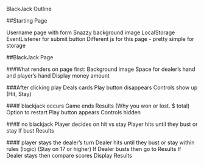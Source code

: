 BlackJack Outline


##Starting Page

Username page with form
Snazzy background image
LocalStorage
EventListener for submit button
Different js for this page - pretty simple for storage 

##BlackJack Page

###What renders on page first:
Background image
Space for dealer’s hand and player’s hand
Display money amount

###After clicking play
Deals cards
Play button disappears
Controls show up (Hit, Stay)

###If blackjack occurs
Game ends
Results (Why you won or lost. $ total)
Option to restart
Play button appears
Controls hidden

###If no blackjack
Player decides on hit vs stay
Player hits until they bust or stay
If bust Results

###If player stays the dealer’s turn
Dealer hits until they bust or stay within rules (logic) (Stay on 17 or higher)
If Dealer busts then go to Results
If Dealer stays then compare scores
Display Results
